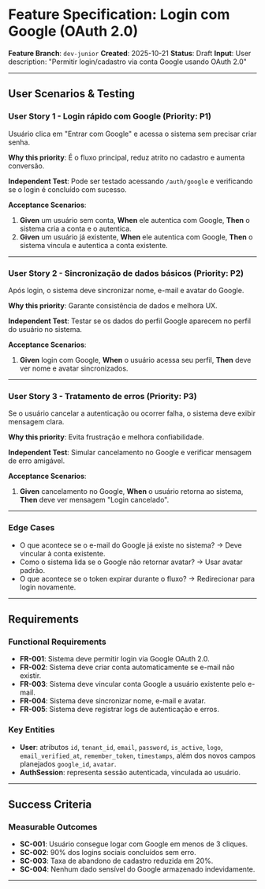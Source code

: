 # Feature Specification: Login com Google (OAuth 2.0)

**Feature Branch**: `dev-junior`
**Created**: 2025-10-21
**Status**: Draft
**Input**: User description: "Permitir login/cadastro via conta Google usando OAuth 2.0"

---

## User Scenarios & Testing

### User Story 1 - Login rápido com Google (Priority: P1)

Usuário clica em "Entrar com Google" e acessa o sistema sem precisar criar senha.

**Why this priority**: É o fluxo principal, reduz atrito no cadastro e aumenta conversão.

**Independent Test**: Pode ser testado acessando `/auth/google` e verificando se o login é concluído com sucesso.

**Acceptance Scenarios**:

1. **Given** um usuário sem conta, **When** ele autentica com Google, **Then** o sistema cria a conta e o autentica.
2. **Given** um usuário já existente, **When** ele autentica com Google, **Then** o sistema vincula e autentica a conta existente.

---

### User Story 2 - Sincronização de dados básicos (Priority: P2)

Após login, o sistema deve sincronizar nome, e-mail e avatar do Google.

**Why this priority**: Garante consistência de dados e melhora UX.

**Independent Test**: Testar se os dados do perfil Google aparecem no perfil do usuário no sistema.

**Acceptance Scenarios**:

1. **Given** login com Google, **When** o usuário acessa seu perfil, **Then** deve ver nome e avatar sincronizados.

---

### User Story 3 - Tratamento de erros (Priority: P3)

Se o usuário cancelar a autenticação ou ocorrer falha, o sistema deve exibir mensagem clara.

**Why this priority**: Evita frustração e melhora confiabilidade.

**Independent Test**: Simular cancelamento no Google e verificar mensagem de erro amigável.

**Acceptance Scenarios**:

1. **Given** cancelamento no Google, **When** o usuário retorna ao sistema, **Then** deve ver mensagem "Login cancelado".

---

### Edge Cases

-  O que acontece se o e-mail do Google já existe no sistema? → Deve vincular à conta existente.
-  Como o sistema lida se o Google não retornar avatar? → Usar avatar padrão.
-  O que acontece se o token expirar durante o fluxo? → Redirecionar para login novamente.

---

## Requirements

### Functional Requirements

-  **FR-001**: Sistema deve permitir login via Google OAuth 2.0.
-  **FR-002**: Sistema deve criar conta automaticamente se e-mail não existir.
-  **FR-003**: Sistema deve vincular conta Google a usuário existente pelo e-mail.
-  **FR-004**: Sistema deve sincronizar nome, e-mail e avatar.
-  **FR-005**: Sistema deve registrar logs de autenticação e erros.

### Key Entities

-  **User**: atributos `id`, `tenant_id`, `email`, `password`, `is_active`, `logo`, `email_verified_at`, `remember_token`, `timestamps`, além dos novos campos planejados `google_id`, `avatar`.
-  **AuthSession**: representa sessão autenticada, vinculada ao usuário.

---

## Success Criteria

### Measurable Outcomes

-  **SC-001**: Usuário consegue logar com Google em menos de 3 cliques.
-  **SC-002**: 90% dos logins sociais concluídos sem erro.
-  **SC-003**: Taxa de abandono de cadastro reduzida em 20%.
-  **SC-004**: Nenhum dado sensível do Google armazenado indevidamente.

---
